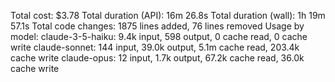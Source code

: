 Total cost: $3.78
Total duration (API): 16m 26.8s
Total duration (wall): 1h 19m 57.1s
Total code changes: 1875 lines added, 76 lines removed
Usage by model:
claude-3-5-haiku: 9.4k input, 598 output, 0 cache read, 0 cache write
claude-sonnet: 144 input, 39.0k output, 5.1m cache read, 203.4k cache write
claude-opus: 12 input, 1.7k output, 67.2k cache read, 36.0k cache write
